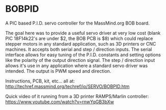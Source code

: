# BOBPID
A PIC based P.I.D. servo controller for the MassMind.org BOB board. 

The goal here was to provide a useful servo driver at very low cost (blank PIC 18F14k22's are under $2, the BOB PCB is $8) which could replace stepper motors in any standard application, such as 3D printers or CNC machines. It accepts both serial and step / direction inputs. The serial interface allows for easy tuning of the P.I.D. constants and setting options like the polarity of the output direction signal. The step / direction input allows it's use in any application where a standard servo driver was intended. The output is PWM speed and direction. 

Instructions, PCB, kit, etc... all at:
http://techref.massmind.org/techref/io/SERVO/BOBPID.htm

Quick video of it running from a 3D printer RAMPS/Marlin controller:
https://www.youtube.com/watch?v=rnwYqGB3bXw
